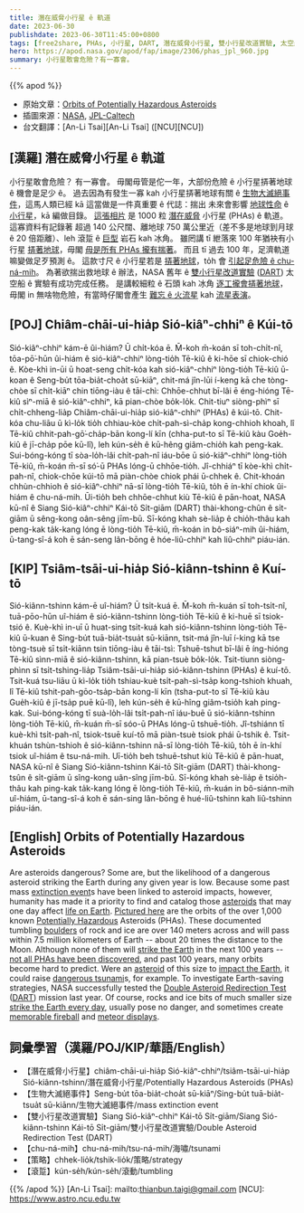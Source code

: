 ```yaml
---
title: 潛在威脅小行星 ê 軌道
date: 2023-06-30
publishdate: 2023-06-30T11:45:00+0800
tags: [free2share, PHAs, 小行星, DART, 潛在威脅小行星, 雙小行星改道實驗, 太空船]
hero: https://apod.nasa.gov/apod/fap/image/2306/phas_jpl_960.jpg
summary: 小行星敢會危險？有一寡會。
---
```


{{% apod %}}

- 原始文章：[Orbits of Potentially Hazardous Asteroids](https://apod.nasa.gov/apod/ap230630.html)
- 插圖來源：[NASA](https://www.nasa.gov/), [JPL-Caltech](https://www.jpl.nasa.gov/)
- 台文翻譯：[An-Li Tsai][An-Li Tsai] ([NCU][NCU])

## [漢羅] 潛在威脅小行星 ê 軌道
小行星敢會危險？
有一寡會。
毋閣毋管是佗一年，大部份危險 ê 小行星挵著地球 ê 機會是足少 ê。
過去因為有發生一寡 kah 小行星挵著地球有關 ê [生物大滅絕事件][extinction event]，這馬人類已經 kā 這當做是一件真重要 ê 代誌：揣出 未來會影響 [地球性命][life on Earth] ê [小行星][asteroids]，kā 編做目錄。
[這張相片][Pictured here] 是 1000 粒 [潛在威脅][Potentially Hazardous] 小行星 (PHAs) ê 軌道。
這寡資料有記錄著 超過 140 公尺闊、離地球 750 萬公里近（差不多是地球到月球 ê 20 倍距離）、leh 滾踅 ê [巨型][boulders] 岩石 kah 冰角。
雖罔講 tī 紲落來 100 年猶袂有小行星 [挵著地球][strike the Earth]，毋閣 [毋是所有 PHAs 攏有揣著][not all PHAs have been discovered]。
而且 tī 過去 100 年，足濟軌道嘛變做足歹預測 ê。
這款寸尺 ê 小行星若是 [挵著地球][impact the Earth]，to̍h 會 [引起足危險 ê chu-ná-mih][dangerous tsunami]。
為著欲揣出救地球 ê 辦法，NASA 舊年 ê [雙小行星改道實驗][Double Asteroid Redirection Test] ([DART][DART]) 太空船 ê 實驗有成功完成任務。
是講較細粒 ê 石頭 kah 冰角 [逐工攏會挵著地球][strike the Earth every day]，毋閣 in 無啥物危險，有當時仔閣會產生 [難忘 ê 火流星][memorable fireball] kah [流星表演][meteor displays]。

## [POJ] Chiâm-chāi-ui-hia̍p Sió-kiâⁿ-chhiⁿ ê Kúi-tō
Sió-kiâⁿ-chhiⁿ kám-ē ûi-hiám?
Ū chi̍t-kóa ē.
M̄-koh m̄-koán sī toh-chi̍t-nî, tōa-pō͘-hūn ûi-hiám ê sió-kiâⁿ-chhiⁿ lòng-tio̍h Tē-kiû ê ki-hōe sī chiok-chió ê.
Kòe-khì in-ūi ū hoat-seng chi̍t-kóa kah sió-kiâⁿ-chhiⁿ lòng-tio̍h Tē-kiû ū-koan ê Seng-bu̍t tōa-bia̍t-choa̍t sū-kiāⁿ, chit-má jîn-lūi í-keng kā che tòng-chòe sī chi̍t-kiāⁿ chin tiōng-iàu ê tāi-chì:
Chhōe-chhut bī-lâi ē éng-hióng Tē-kiû sìⁿ-miā ê sió-kiâⁿ-chhiⁿ, kā pian-chòe bo̍k-lo̍k.
Chit-tiuⁿ siòng-phìⁿ sī chi̍t-chheng-lia̍p Chiâm-chāi-ui-hia̍p sió-kiâⁿ-chhiⁿ (PHAs) ê kúi-tō.
Chit-kóa chu-liāu ū kì-lo̍k tio̍h chhiau-kòe chi̍t-pah-sì-cha̍p kong-chhioh khoah, lî Tē-kiû chhit-pah-gō͘-cha̍p-bān kong-lí kīn (chha-put-to sī Tē-kiû kàu Goe̍h-kiû ê jī-cha̍p pōe kū-lî), leh kún-se̍h ê kū-hêng giâm-chio̍h kah peng-kak.
Sui-bóng-kóng tī sòa-lo̍h-lâi chi̍t-pah-nî iáu-bōe ū sió-kiâⁿ-chhiⁿ lòng-tio̍h Tē-kiû, m̄-koán m̄-sī só͘-ū PHAs lóng-ū chhōe-tio̍h.
Jî-chhiáⁿ tī kòe-khì chi̍t-pah-nî, chiok-chōe kúi-tō mā piàn-chòe chiok phái ū-chhek ê.
Chit-khoán chhùn-chhioh ê sió-kiâⁿ-chhiⁿ nā-sī lòng-tio̍h Tē-kiû, to̍h ē ín-khí chiok ûi-hiám ê chu-ná-mih.
Ūi-tio̍h beh chhōe-chhut kiù Tē-kiû ê pān-hoat, NASA kū-nî ê Siang Sió-kiâⁿ-chhiⁿ Kái-tō Si̍t-giām (DART) thài-khong-chûn ê si̍t-giām ū sêng-kong oân-sêng jīm-bū.
Sī-kóng khah sè-lia̍p ê chio̍h-thâu kah peng-kak ta̍k-kang lóng ē lòng-tio̍h Tē-kiû, m̄-koán in bô-siáⁿ-mih ûi-hiám, ū-tang-sî-á koh ē sán-seng lân-bōng ê hóe-liû-chhiⁿ kah liû-chhiⁿ piáu-ián.

## [KIP] Tsiâm-tsāi-ui-hia̍p Sió-kiânn-tshinn ê Kuí-tō
Sió-kiânn-tshinn kám-ē uî-hiám?
Ū tsi̍t-kuá ē.
M̄-koh m̄-kuán sī toh-tsi̍t-nî, tuā-pōo-hūn uî-hiám ê sió-kiânn-tshinn lòng-tio̍h Tē-kiû ê ki-huē sī tsiok-tsió ê.
Kuè-khì in-uī ū huat-sing tsi̍t-kuá kah sió-kiânn-tshinn lòng-tio̍h Tē-kiû ū-kuan ê Sing-bu̍t tuā-bia̍t-tsua̍t sū-kiānn, tsit-má jîn-luī í-king kā tse tòng-tsuè sī tsi̍t-kiānn tsin tiōng-iàu ê tāi-tsì:
Tshuē-tshut bī-lâi ē íng-hióng Tē-kiû sìnn-miā ê sió-kiânn-tshinn, kā pian-tsuè bo̍k-lo̍k.
Tsit-tiunn siòng-phìnn sī tsi̍t-tshing-lia̍p Tsiâm-tsāi-ui-hia̍p sió-kiânn-tshinn (PHAs) ê kuí-tō.
Tsit-kuá tsu-liāu ū kì-lo̍k tio̍h tshiau-kuè tsi̍t-pah-sì-tsa̍p kong-tshioh khuah, lî Tē-kiû tshit-pah-gōo-tsa̍p-bān kong-lí kīn (tsha-put-to sī Tē-kiû kàu Gue̍h-kiû ê jī-tsa̍p puē kū-lî), leh kún-se̍h ê kū-hîng giâm-tsio̍h kah ping-kak.
Sui-bóng-kóng tī suà-lo̍h-lâi tsi̍t-pah-nî iáu-buē ū sió-kiânn-tshinn lòng-tio̍h Tē-kiû, m̄-kuán m̄-sī sóo-ū PHAs lóng-ū tshuē-tio̍h.
Jî-tshiánn tī kuè-khì tsi̍t-pah-nî, tsiok-tsuē kuí-tō mā piàn-tsuè tsiok phái ū-tshik ê.
Tsit-khuán tshùn-tshioh ê sió-kiânn-tshinn nā-sī lòng-tio̍h Tē-kiû, to̍h ē ín-khí tsiok uî-hiám ê tsu-ná-mih.
Uī-tio̍h beh tshuē-tshut kiù Tē-kiû ê pān-huat, NASA kū-nî ê Siang Sió-kiânn-tshinn Kái-tō Si̍t-giām (DART) thài-khong-tsûn ê si̍t-giām ū sîng-kong uân-sîng jīm-bū.
Sī-kóng khah sè-lia̍p ê tsio̍h-thâu kah ping-kak ta̍k-kang lóng ē lòng-tio̍h Tē-kiû, m̄-kuán in bô-siánn-mih uî-hiám, ū-tang-sî-á koh ē sán-sing lân-bōng ê hué-liû-tshinn kah liû-tshinn piáu-ián.

## [English] Orbits of Potentially Hazardous Asteroids
Are asteroids dangerous?
Some are, but the likelihood of a dangerous asteroid striking the Earth during any given year is low.
Because some past mass [extinction event][extinction event]s have been linked to asteroid impacts, however, humanity has made it a priority to find and catalog those [asteroids][asteroids] that may one day affect [life on Earth][life on Earth].
[Pictured here][Pictured here] are the orbits of the over 1,000 known [Potentially Hazardous][Potentially Hazardous] Asteroids (PHAs).
These documented tumbling [boulders][boulders] of rock and ice are over 140 meters across and will pass within 7.5 million kilometers of Earth -- about 20 times the distance to the Moon.
Although none of them will [strike the Earth][strike the Earth] in the next 100 years -- [not all PHAs have been discovered][not all PHAs have been discovered], and past 100 years, many orbits become hard to predict.
Were an [asteroid][asteroid] of this size to [impact the Earth][impact the Earth], it could raise [dangerous tsunami][dangerous tsunami]s, for example.
To investigate Earth-saving strategies, NASA successfully tested the [Double Asteroid Redirection Test][Double Asteroid Redirection Test] ([DART][DART]) mission last year.
Of course, rocks and ice bits of much smaller size [strike the Earth every day][strike the Earth every day], usually pose no danger, and sometimes create [memorable fireball][memorable fireball] and [meteor displays][meteor displays].

## 詞彙學習（漢羅/POJ/KIP/華語/English）
- 【潛在威脅小行星】chiâm-chāi-ui-hia̍p Sió-kiâⁿ-chhiⁿ/tsiâm-tsāi-ui-hia̍p Sió-kiânn-tshinn/潛在威脅小行星/Potentially Hazardous Asteroids (PHAs)
- 【生物大滅絕事件】Seng-bu̍t tōa-bia̍t-choa̍t sū-kiāⁿ/Sing-bu̍t tuā-bia̍t-tsua̍t sū-kiānn/生物大滅絕事件/mass extinction event
- 【雙小行星改道實驗】Siang Sió-kiâⁿ-chhiⁿ Kái-tō Si̍t-giām/Siang Sió-kiânn-tshinn Kái-tō Si̍t-giām/雙小行星改道實驗/Double Asteroid Redirection Test (DART)
- 【chu-ná-mih】chu-ná-mih/tsu-ná-mih/海嘯/tsunami
- 【策略】chhek-lio̍k/tshik-lio̍k/策略/strategy
- 【滾踅】kún-se̍h/kún-se̍h/滾動/tumbling

{{% /apod %}}
[An-Li Tsai]: mailto:thianbun.taigi@gmail.com
[NCU]: https://www.astro.ncu.edu.tw

[copyright]: https://apod.nasa.gov/apod/fap/lib/about_apod.html#srapply
[License]: https://creativecommons.org/licenses/by/2.0/

[extinction event]:https://en.wikipedia.org/wiki/Cretaceous%E2%80%93Paleogene_extinction_event
[asteroids]:https://www.jpl.nasa.gov/asteroid-watch
[life on Earth]:https://apod.nasa.gov/apod/ap230521.html
[Pictured here]:https://photojournal.jpl.nasa.gov/catalog/PIA17041
[Potentially Hazardous]:https://en.wikipedia.org/wiki/Potentially_hazardous_object
[boulders]:https://commons.wikimedia.org/wiki/File:Balanced_Rock.jpg
[strike the Earth]:https://www.youtube.com/watch?v=_COcHHvte-0
[not all PHAs have been discovered]:https://www.nasa.gov/mission_pages/WISE/multimedia/gallery/neowise/pia14734.html
[asteroid]:https://www.vaticanobservatory.org/sacred-space-astronomy/astronomy-picture-of-the-day-apod-authors-get-asteroid-named-after-them/
[impact the Earth]:https://en.wikipedia.org/wiki/Impact_event
[dangerous tsunami]:https://youtu.be/6scCF_8YN70
[Double Asteroid Redirection Test]:https://www.nasa.gov/planetarydefense/dart
[DART]:https://apod.nasa.gov/apod/ap220927.html
[strike the Earth every day]:https://apod.nasa.gov/apod/ap210131.html
[memorable fireball]:https://apod.nasa.gov/apod/ap110123.html
[meteor displays]:https://apod.nasa.gov/apod/ap121119.html
